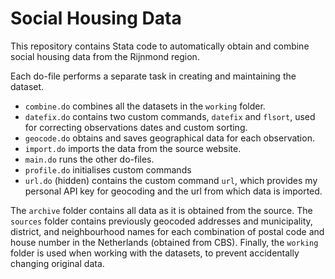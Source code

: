 
# Social Housing Data

This repository contains Stata code to automatically obtain and combine social housing data from the Rijnmond region.

Each do-file performs a separate task in creating and maintaining the dataset.

- `combine.do` combines all the datasets in the `working` folder.
- `datefix.do` contains two custom commands, `datefix` and `flsort`, used for correcting observations dates and custom sorting.
- `geocode.do` obtains and saves geographical data for each observation.
- `import.do` imports the data from the source website.
- `main.do` runs the other do-files.
- `profile.do` initialises custom commands
- `url.do` (hidden) contains the custom command `url`, which provides my personal API key for geocoding and the url from which data is imported.

The `archive` folder contains all data as it is obtained from the source.
The `sources` folder contains previously geocoded addresses and municipality, district, and neighbourhood names for each combination of postal code and house number in the Netherlands (obtained from CBS).
Finally, the `working` folder is used when working with the datasets, to prevent accidentally changing original data.
